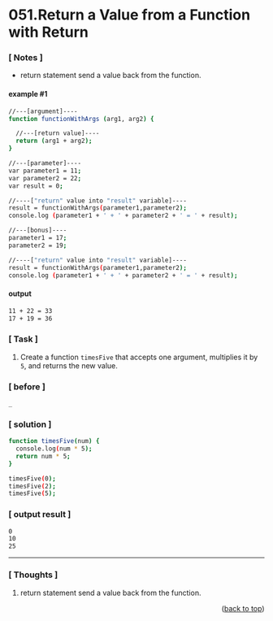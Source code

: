 <a name="topage"></a>

# 051.Return a Value from a Function with Return

### [ Notes ]
  * return statement send a value back from the function. 

#### example #1

```sh
//---[argument]----
function functionWithArgs (arg1, arg2) {

  //---[return value]----
  return (arg1 + arg2);
}

//---[parameter]----
var parameter1 = 11;
var parameter2 = 22;
var result = 0;

//----["return" value into "result" variable]----
result = functionWithArgs(parameter1,parameter2);
console.log (parameter1 + ' + ' + parameter2 + ' = ' + result);

//---[bonus]----
parameter1 = 17;
parameter2 = 19;

//----["return" value into "result" variable]----
result = functionWithArgs(parameter1,parameter2);
console.log (parameter1 + ' + ' + parameter2 + ' = ' + result);
```

#### output
```sh
11 + 22 = 33
17 + 19 = 36
```

### [ Task ]
  1. Create a function `timesFive` that accepts one argument, multiplies it by `5`, and returns the new value.

### [ before ]

```sh
_
```

### [ solution ]

```sh
function timesFive(num) {
  console.log(num * 5);
  return num * 5;
}

timesFive(0);
timesFive(2);
timesFive(5);
```

### [ output result ]

```sh
0
10
25
```

-----

### [ Thoughts ]

  1. return statement send a value back from the function. 
  

<p align="right">(<a href="#topage">back to top</a>)</p>
<br/>
<br/>

